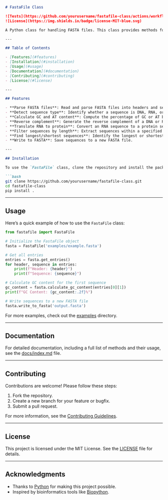 ```markdown
# FastaFile Class

![Tests](https://github.com/yourusername/fastafile-class/actions/workflows/tests.yml/badge.svg)
![License](https://img.shields.io/badge/license-MIT-blue.svg)

A Python class for handling FASTA files. This class provides methods for parsing, analyzing, and manipulating sequences in FASTA format. It supports DNA, RNA, and protein sequences.

---

## Table of Contents

- [Features](#features)
- [Installation](#installation)
- [Usage](#usage)
- [Documentation](#documentation)
- [Contributing](#contributing)
- [License](#license)

---

## Features

- **Parse FASTA files**: Read and parse FASTA files into headers and sequences.
- **Detect sequence type**: Identify whether a sequence is DNA, RNA, or protein.
- **Calculate GC and AT content**: Compute the percentage of GC or AT bases in a sequence.
- **Reverse complement**: Generate the reverse complement of a DNA or RNA sequence.
- **Translate RNA to protein**: Convert an RNA sequence to a protein sequence using a codon table.
- **Filter sequences by length**: Extract sequences within a specified length range.
- **Find longest/shortest sequences**: Identify the longest or shortest sequence in the file.
- **Write to FASTA**: Save sequences to a new FASTA file.

---

## Installation

To use the `FastaFile` class, clone the repository and install the package:

```bash
git clone https://github.com/yourusername/fastafile-class.git
cd fastafile-class
pip install .
```

---

## Usage

Here’s a quick example of how to use the `FastaFile` class:

```python
from fastafile import FastaFile

# Initialize the FastaFile object
fasta = FastaFile('examples/example.fasta')

# Get all entries
entries = fasta.get_entries()
for header, sequence in entries:
    print(f"Header: {header}")
    print(f"Sequence: {sequence}")

# Calculate GC content for the first sequence
gc_content = fasta.calculate_gc_content(entries[0][1])
print(f"GC Content: {gc_content:.2f}%")

# Write sequences to a new FASTA file
fasta.write_to_fasta('output.fasta')
```

For more examples, check out the [examples](examples/) directory.

---

## Documentation

For detailed documentation, including a full list of methods and their usage, see the [docs/index.md](docs/index.md) file.

---

## Contributing

Contributions are welcome! Please follow these steps:

1. Fork the repository.
2. Create a new branch for your feature or bugfix.
3. Submit a pull request.

For more information, see the [Contributing Guidelines](CONTRIBUTING.md).

---

## License

This project is licensed under the MIT License. See the [LICENSE](LICENSE) file for details.

---

## Acknowledgments

- Thanks to [Python](https://www.python.org/) for making this project possible.
- Inspired by bioinformatics tools like [Biopython](https://biopython.org/).
```
